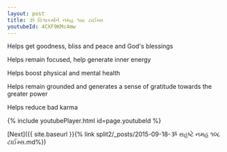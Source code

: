 ```yaml
---
layout: post
title: ૐ વિશ્વકર્માને નમહ ૧૦૮ ટાઈમ્સ
youtubeId: 4CXF9KMc4mw
---
```

 
 
Helps get goodness, bliss and peace and God's blessings
 
Helps remain focused, help generate inner energy 
 
Helps boost physical and mental health 
 
Helps remain grounded and generates a sense of gratitude towards the greater power 
 
Helps reduce bad karma
 
 
 
 


{% include youtubePlayer.html id=page.youtubeId %}
 
[Next]({{ site.baseurl }}{% link  split2/_posts/2015-09-18-ૐ સહૃષ્ટે નમહ ૧૦૮ ટાઈમ્સ.md%})
 
